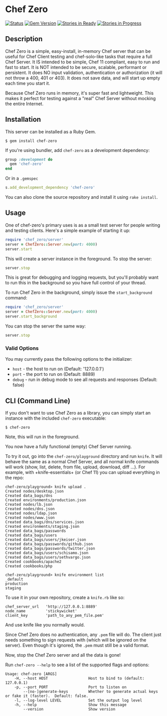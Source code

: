 
Chef Zero
=========

[![Status](https://travis-ci.org/chef/chef-zero.svg?branch=master)](https://travis-ci.org/chef/chef-zero)
[![Gem Version](https://badge.fury.io/rb/chef-zero.svg)](http://badge.fury.io/rb/chef-zero)
[![Stories in Ready](https://badge.waffle.io/chef/chef-zero.png?label=ready&title=Ready)](https://waffle.io/chef/chef-zero)
[![Stories in Progress](https://badge.waffle.io/chef/chef-zero.png?label=in+progress&title=In+Progress)](https://waffle.io/chef/chef-zero)


Description
-----------
Chef Zero is a simple, easy-install, in-memory Chef server that can be useful
for Chef Client testing and chef-solo-like tasks that require a full Chef
Server. It IS intended to be simple, Chef 11 compliant, easy to run and fast
to start. It is NOT intended to be secure, scalable, performant or persistent.
It does NO input validation, authentication or authorization (it will not
throw a 400, 401 or 403). It does not save data, and will start up empty each
time you start it.

Because Chef Zero runs in memory, it's super fast and lightweight. This makes
it perfect for testing against a "real" Chef Server without mocking the
entire Internet.


Installation
------------
This server can be installed as a Ruby Gem.

    $ gem install chef-zero

If you're using bundler, add `chef-zero` as a development dependency:

```ruby
group :development do
  gem 'chef-zero'
end
```

Or in a `.gemspec`

```ruby
s.add_development_dependency 'chef-zero'
```

You can also clone the source repository and install it using `rake install`.

Usage
-----
One of chef-zero's primary uses is as a small test server for people writing and
testing clients. Here's a simple example of starting it up:

```ruby
require 'chef_zero/server'
server = ChefZero::Server.new(port: 4000)
server.start
```

This will create a server instance in the foreground. To stop the server:

```ruby
server.stop
```

This is great for debugging and logging requests, but you'll probably want
to run this in the background so you have full control of your thread.

To run Chef Zero in the background, simply issue the `start_background` command:

```ruby
require 'chef_zero/server'
server = ChefZero::Server.new(port: 4000)
server.start_background
```

You can stop the server the same way:

```ruby
server.stop
```

### Valid Options
You may currently pass the following options to the initializer:

- `host` - the host to run on (Default: '127.0.0.1')
- `port` - the port to run on (Default: 8889)
- `debug` - run in debug mode to see all requests and responses (Default: false)


CLI (Command Line)
-----------------
If you don't want to use Chef Zero as a library, you can simply start an instance
with the included `chef-zero` executable:

    $ chef-zero

Note, this will run in the foreground.

You now have a fully functional (empty) Chef Server running.

To try it out, go into the `chef-zero/playground` directory and run `knife`. It
will behave the same as a normal Chef Server, and all normal knife commands will
work (show, list, delete, from file, upload, download, diff ...). For example,
with +knife-essentials+ (or Chef 11) you can upload everything in the repo:

    chef-zero/playground> knife upload .
    Created nodes/desktop.json
    Created data_bags/dns
    Created environments/production.json
    Created nodes/lb.json
    Created nodes/dns.json
    Created nodes/ldap.json
    Created nodes/www.json
    Created data_bags/dns/services.json
    Created environments/staging.json
    Created data_bags/passwords
    Created data_bags/users
    Created data_bags/users/jkeiser.json
    Created data_bags/passwords/github.json
    Created data_bags/passwords/twitter.json
    Created data_bags/users/schisamo.json
    Created data_bags/users/sethvargo.json
    Created cookbooks/apache2
    Created cookbooks/php

    chef-zero/playground> knife environment list
    _default
    production
    staging

To use it in your own repository, create a `knife.rb` like so:

    chef_server_url   'http://127.0.0.1:8889'
    node_name         'stickywicket'
    client_key        'path_to_any_pem_file.pem'

And use knife like you normally would.

Since Chef Zero does no authentication, any `.pem` file will do. The client just
needs something to sign requests with (which will be ignored on the server). Even
though it's ignored, the `.pem` must still be a valid format.

Now, stop the Chef Zero server and all the data is gone!

Run `chef-zero --help` to see a list of the supported flags and options:

```text
Usage: chef-zero [ARGS]
    -H, --host HOST                  Host to bind to (default: 127.0.0.1)
    -p, --port PORT                  Port to listen on
        --[no-]generate-keys         Whether to generate actual keys or fake it (faster).  Default: false.
    -l, --log-level LEVEL            Set the output log level
    -h, --help                       Show this message
        --version                    Show version
```
